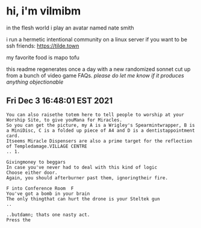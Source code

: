 # hi, i'm vilmibm

in the flesh world i play an avatar named nate smith

i run a hermetic intentional community on a linux server if you want to be ssh friends: https://tilde.town

my favorite food is mapo tofu

this readme regenerates once a day with a new randomized sonnet cut up from a bunch of video game FAQs.
_please do let me know if it produces anything objectionable_

## Fri Dec  3 16:48:01 EST 2021

    You can also raisethe totem here to tell people to worship at your Worship Site, to give youMana for Miracles.
    So you can get the picture, my A is a Wrigley's Spearmintwrapper, B is a MiniDisc, C is a folded up piece of A4 and D is a dentistappointment card.
    Itseems Miracle Dispensers are also a prime target for the reflection of Templedamage.VILLAGE CENTRE
    .. 1.
    
    Givingmoney to beggars
    In case you've never had to deal with this kind of logic
    Choose either door.
    Again, you should afterburner past them, ignoringtheir fire.
    
    F into Conference Room 	F
    You've got a bomb in your brain
    The only thingthat can hurt the drone is your Steltek gun
    ..
    
    ..butdamn; thats one nasty act.
    Press the
